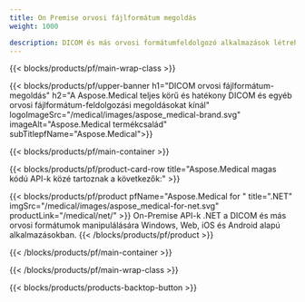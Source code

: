 ```yaml
---
title: On Premise orvosi fájlformátum megoldás 
weight: 1000

description: DICOM és más orvosi formátumfeldolgozó alkalmazások létrehozása Aspose Medical On-Premise API-k használatával
---
```


{{< blocks/products/pf/main-wrap-class >}}

{{< blocks/products/pf/upper-banner h1="DICOM orvosi fájlformátum-megoldás" h2="A Aspose.Medical teljes körű és hatékony DICOM és egyéb orvosi fájlformátum-feldolgozási megoldásokat kínál" logoImageSrc="/medical/images/aspose_medical-brand.svg" imageAlt="Aspose.Medical termékcsalád" subTitlepfName="Aspose.Medical">}}

{{< blocks/products/pf/main-container >}}

{{< blocks/products/pf/product-card-row title="Aspose.Medical magas kódú API-k közé tartoznak a következők:" >}}

{{< blocks/products/pf/product pfName="Aspose.Medical for " title=".NET" imgSrc="/medical/images/aspose_medical-for-net.svg" productLink="/medical/net/" >}}
On-Premise API-k .NET a DICOM és más orvosi formátumok manipulálására Windows, Web, iOS és Android alapú alkalmazásokban.
{{< /blocks/products/pf/product >}}

{{< /blocks/products/pf/main-container >}}

{{< /blocks/products/pf/main-wrap-class >}}

{{< blocks/products/products-backtop-button >}}